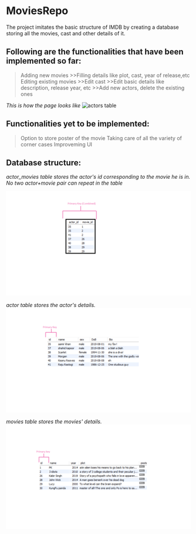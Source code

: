 # MoviesRepo

The project imitates the basic structure of IMDB by creating a database storing all the movies, cast and other details of it.


Following are the functionalities that have been implemented so far:
--------------------------------------------------------------------
>Adding new movies
    >>Filling details like plot, cast, year of release,etc
>Editing existing movies
    >>Edit cast
    >>Edit basic details like description, release year, etc
    >>Add new actors, delete the existing ones
    
*This is how the page looks like*
![actors table](https://github.com/tanya65/moviesRepository/blob/master/images/screenshot.png)
   
 
    
 Functionalities yet to be implemented:
 --------------------------------------
 >Option to store poster of the movie
 >Taking care of all the variety of corner cases
 >Improveming UI
 
 Database structure:
 ---------------------
 
 *actor_movies table stores the actor's id corresponding to the movie he is in.*
 *No two actor+movie pair can repeat in the table*
 
 ![actor_movies table](https://github.com/tanya65/moviesRepository/blob/master/images/actor_movies.png)

*actor table stores the actor's details.*
![actors table](https://github.com/tanya65/moviesRepository/blob/master/images/actors.png)

*movies table stores the movies' details.*
![movies table](https://github.com/tanya65/moviesRepository/blob/master/images/movies.png)

 
